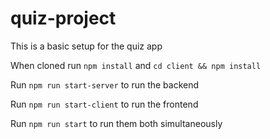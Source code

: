 # quiz-project

This is a basic setup for the quiz app

When cloned run `npm install` and `cd client && npm install`

Run `npm run start-server` to run the backend

Run `npm run start-client` to run the frontend

Run `npm run start` to run them both simultaneously
